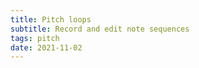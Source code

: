 ```yaml
---
title: Pitch loops
subtitle: Record and edit note sequences
tags: pitch
date: 2021-11-02
---
```


<client-only >
  <pitch-rows />
</client-only>